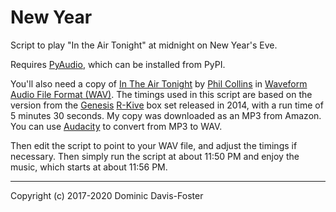 # New Year

Script to play "In the Air Tonight" at midnight on New Year's Eve.

Requires [PyAudio](https://pypi.org/project/PyAudio/), which can be installed from PyPI.

You'll also need a copy of [In The Air Tonight](https://en.wikipedia.org/wiki/In_the_Air_Tonight) by [Phil Collins](https://en.wikipedia.org/wiki/Phil_Collins) in [Waveform Audio File Format (WAV)](https://en.wikipedia.org/wiki/WAV).
The timings used in this script are based on the version from the [Genesis](https://en.wikipedia.org/wiki/Genesis_(band)) [R-Kive](https://en.wikipedia.org/wiki/R-Kive) box set released in 2014, with a run time of 5 minutes 30 seconds.
My copy was downloaded as an MP3 from Amazon.
You can use [Audacity](https://www.audacityteam.org/) to convert from MP3 to WAV.

Then edit the script to point to your WAV file, and adjust the timings if necessary. Then simply run the script at about 11:50 PM and enjoy the music, which starts at about 11:56 PM.

----------------------

Copyright (c) 2017-2020 Dominic Davis-Foster
